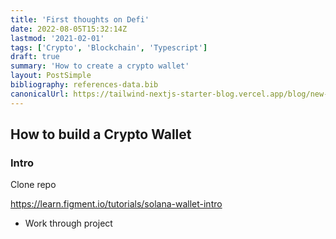 ```yaml
---
title: 'First thoughts on Defi'
date: 2022-08-05T15:32:14Z
lastmod: '2021-02-01'
tags: ['Crypto', 'Blockchain', 'Typescript']
draft: true
summary: 'How to create a crypto wallet'
layout: PostSimple
bibliography: references-data.bib
canonicalUrl: https://tailwind-nextjs-starter-blog.vercel.app/blog/new-features-in-v1/
---
```


## How to build a Crypto Wallet

### Intro

Clone repo

https://learn.figment.io/tutorials/solana-wallet-intro

- Work through project
